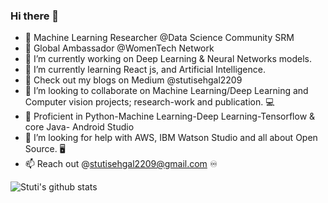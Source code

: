### Hi there 👋

- 🔰  Machine Learning Researcher @Data Science Community SRM
- 🔰  Global Ambassador @WomenTech Network
- 🔭 I’m currently working on Deep Learning & Neural Networks models. 
- 🌱 I’m currently learning React js, and Artificial Intelligence.
- 💨 Check out my blogs on Medium @stutisehgal2209
- 👯 I’m looking to collaborate on Machine Learning/Deep Learning and Computer vision projects; research-work and publication. 💻
- 🛄 Proficient in Python-Machine Learning-Deep Learning-Tensorflow & core Java- Android Studio
- 🤔 I’m looking for help with AWS, IBM Watson Studio and all about Open Source. 🖥
- 📫 Reach out @stutisehgal2209@gmail.com ♾ 
     
 ![Stuti's github stats](https://github-readme-stats.vercel.app/api?username=stutisehgal&show_icons=true&theme=radical)

